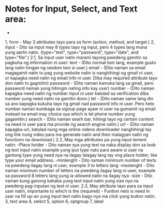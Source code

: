 # Notes for Input, Select, and Text area:

- 
1, form - May 3 attributes tayo para sa form (action, method, and target.) 
2, input - Dito sa input may 8 types tayo ng input, pero 4 types lang muna yung aarlin natin. (type="text", type="password", type="date", and type="file".)
2.1, Sa input user natin marami tayong pwedeng gamitin sa pagkuha ng information ni user:
text - (Dito normal text lang, example gusto lang natin hingan ng random text si user.)
email - (Dito naman sa email magagamit natin to pag yung website natin is nanghihingi ng gmail ni user, or kapagka need natin ng email info ni user. Diba may required attribute tayo don natin to gagmitin)
password - (Dito naman kamuka lang sa gmail, pero password naman yung hihingin nating info kay user)
number - (Dito naman kapagka-need natin ng number input ni user katulad sa verification diba number yung need natin na gamitin doon.)
tel - (Dito naman same lang din sa ano kapagka kukuha tayo ng gmail nad password info ni user. Pero heto number naman kumbaga sa signup page ayaw ni user na gumamit ng email instead na email may choice sya which is tel phone number yung gagamitin.)
search - (Dito naman searh bar, hihingi tayo ng certain content na need ni user para ma provide ng search engine natin.)
url - (Dito naman kapagka-url, katulad nung mga online videos downloader nanghihingi tay ong link nung video para ma generate natin and then malagyan natin ng functionn na downloiad.)
2.2, May mga attributes pa yung input lement natin:
-Place holder - Dito naman sya yung text na naka display don sa loob ng text input natin example yung iput type nato para aware si user na gantong type yung need nya na ilagay lalagay lang tay ong place holder, like type your email address.
-minlenght - Dito naman minimum number of texts na pwedeng ilagay lang ni user, example 3 to letters lang
-maxlenght -  Dito naman miximum number of letters na pwedeng ilagay lang ni user, example sa password 8 letters lang yung ia-allowed natin na ilagay nya
-size - Dito naman kung ganong kahaba yung text input natin yung size nya na pwedeng pag-inputan ng text ni user.
2.3, May attribute tayo para sa input user natin, importante to which is the (required) - Funtion neto is need ni user na fill up-an yung input text natin bago nya ma click yung button natin.
3, text area 
4, select
5, option
6, optgroup
7, label


